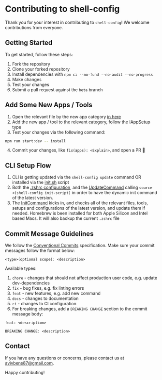 # Contributing to shell-config

Thank you for your interest in contributing to `shell-config`! We welcome contributions from everyone.

## Getting Started

To get started, follow these steps:

1. Fork the repository
1. Clone your forked repository
1. Install dependencies with `npm ci --no-fund --no-audit --no-progress`
1. Make changes
1. Test your changes
1. Submit a pull request against the `beta` branch

## Add Some New Apps / Tools

1. Open the relevant file by the new app category [in here](src/commands/install/config/apps.config.ts)
1. Add the new app / tool to the relevant category, follow the [IAppSetup](src/models/app-setup.model.ts) type
1. Test your changes via the following command:

```bash
npm run start:dev -- install
```

4. Commit your changes, like `fix(apps): <Explain>`, and open a PR 🎉

## CLI Setup Flow

1. CLI is getting updated via the `shell-config update` command OR installed via the [init.sh](src/scripts/init.sh) script
1. Both the [.zshrc configuration](zsh/.entry-point.sh), and the [UpdateCommand](src/commands/update/update.command.ts) calling `source <(shell-config init-script)` in order to have the dynamic init command of the latest version.
1. The [InitCommand](src/commands/init/init.command.ts) kicks in, and checks all of the relevant files, tools, setups and configurations of the latest version, and update them if needed. Homebrew is been installed for both Apple Silicon and Intel based Macs. It will also backup the current `.zshrc` file

## Commit Message Guidelines

We follow the [Conventional Commits](https://www.conventionalcommits.org/en/v1.0.0/) specification. Make sure your commit messages follow the format below:

```git
<type>(optional scope): <description>
```

Available types:

1. `chore` - changes that should not affect production user code, e.g. update dev-dependencies
1. `fix` - bug fixes, e.g. fix linting errors
1. `feat` - new features, e.g. add new command
1. `docs` - changes to documentation
1. `ci` - changes to CI configuration
1. For breaking changes, add a `BREAKING CHANGE` section to the commit message body:

```git
feat: <description>

BREAKING CHANGE: <description>
```

## Contact

If you have any questions or concerns, please contact us at avivbens87@gmail.com.

Happy contributing!
